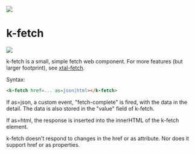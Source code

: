 <a href="https://nodei.co/npm/k-fetch/"><img src="https://nodei.co/npm/p-fetch.png"></a>
# k-fetch

<img src="https://badgen.net/bundlephobia/minzip/k-fetch">

k-fetch is a small, simple fetch web component.  For more features (but larger footprint), see [xtal-fetch](https://www.npmjs.com/package/xtal-fetch).

Syntax:

```html
<k-fetch href=... as=json|html></k-fetch>
```

If as=json, a custom event, "fetch-complete" is fired, with the data in the detail.  The data is also stored in the "value" field of k-fetch.

If as=html, the response is inserted into the innerHTML of the k-fetch element.

k-fetch doesn't respond to changes in the href or as attribute.  Nor does it support href or as properties.